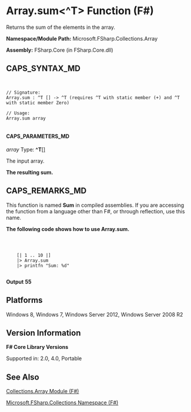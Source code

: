 # Array.sum<^T> Function (F#)

Returns the sum of the elements in the array.

**Namespace/Module Path:** Microsoft.FSharp.Collections.Array

**Assembly:** FSharp.Core (in FSharp.Core.dll)


## CAPS_SYNTAX_MD



```


// Signature:
Array.sum : ^T [] -> ^T (requires ^T with static member (+) and ^T with static member Zero)

// Usage:
Array.sum array


```



#### CAPS_PARAMETERS_MD
*array*
Type: **^T**[[]](http://msdn.microsoft.com/en-us/library/def20292-9aae-4596-9275-b94e594f8493)


The input array.



**The resulting sum.**
## CAPS_REMARKS_MD
This function is named **Sum** in compiled assemblies. If you are accessing the function from a language other than F#, or through reflection, use this name.

**The following code shows how to use Array.sum.**


```



    [| 1 .. 10 |]
    |> Array.sum
    |> printfn "Sum: %d"


```



**Output**
**55**
## Platforms
Windows 8, Windows 7, Windows Server 2012, Windows Server 2008 R2


## Version Information
**F# Core Library Versions**

Supported in: 2.0, 4.0, Portable




## See Also
[Collections.Array Module &#40;F&#35;&#41;](Collections.Array+Module+%28F%23%29.md)

[Microsoft.FSharp.Collections Namespace &#40;F&#35;&#41;](Microsoft.FSharp.Collections+Namespace+%28F%23%29.md)

